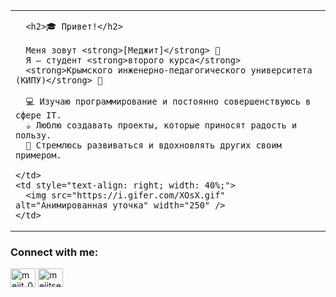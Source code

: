 <div align="center">

<table>
  <tr>
    <td style="vertical-align: top; width: 60%;">

      <h2>🎓 Привет!</h2>

      Меня зовут <strong>[Меджит]</strong> 👋  
      Я — студент <strong>второго курса</strong>  
      <strong>Крымского инженерно-педагогического университета (КИПУ)</strong> 🏫  

      💻 Изучаю программирование и постоянно совершенствуюсь в сфере IT.  
      ☕ Люблю создавать проекты, которые приносят радость и пользу.  
      🚀 Стремлюсь развиваться и вдохновлять других своим примером.

    </td>
    <td style="text-align: right; width: 40%;">
      <img src="https://i.gifer.com/XOsX.gif" alt="Анимированная уточка" width="250" />
    </td>
  </tr>
</table>

</div>


<h3 align="left">Connect with me:</h3>
<p align="left">
<a href="https://instagram.com/mejit_098" target="blank"><img align="center" src="https://raw.githubusercontent.com/rahuldkjain/github-profile-readme-generator/master/src/images/icons/Social/instagram.svg" alt="mejit_098" height="30" width="40" /></a>
<a href="https://discord.gg/mejitseyt" target="blank"><img align="center" src="https://raw.githubusercontent.com/rahuldkjain/github-profile-readme-generator/master/src/images/icons/Social/discord.svg" alt="mejitseyt" height="30" width="40" /></a>
</p>
